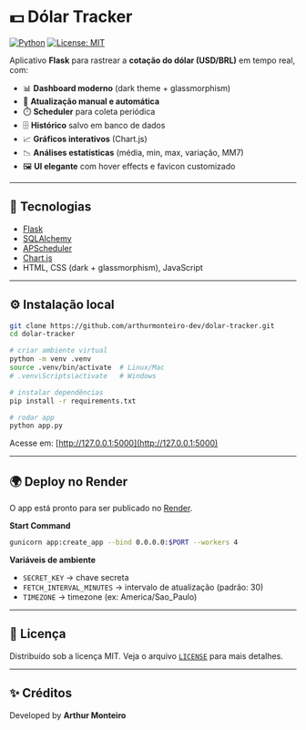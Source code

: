 # 💵 Dólar Tracker

[![Python](https://img.shields.io/badge/python-3.13-blue.svg)](https://www.python.org/downloads/release/python-3130/)
[![License: MIT](https://img.shields.io/badge/License-MIT-yellow.svg)](LICENSE)

Aplicativo **Flask** para rastrear a **cotação do dólar (USD/BRL)** em tempo real, com:

- 📊 **Dashboard moderno** (dark theme + glassmorphism)  
- 🔄 **Atualização manual e automática**  
- ⏱️ **Scheduler** para coleta periódica  
- 🗄️ **Histórico** salvo em banco de dados  
- 📈 **Gráficos interativos** (Chart.js)  
- 📉 **Análises estatísticas** (média, min, max, variação, MM7)  
- 🖼️ **UI elegante** com hover effects e favicon customizado  

---

## 🚀 Tecnologias

- [Flask](https://flask.palletsprojects.com/)  
- [SQLAlchemy](https://www.sqlalchemy.org/)  
- [APScheduler](https://apscheduler.readthedocs.io/)  
- [Chart.js](https://www.chartjs.org/)  
- HTML, CSS (dark + glassmorphism), JavaScript

---

## ⚙️ Instalação local

```bash
git clone https://github.com/arthurmonteiro-dev/dolar-tracker.git
cd dolar-tracker

# criar ambiente virtual
python -m venv .venv
source .venv/bin/activate  # Linux/Mac
# .venv\Scripts\activate   # Windows

# instalar dependências
pip install -r requirements.txt

# rodar app
python app.py
```

Acesse em: [http://127.0.0.1:5000](http://127.0.0.1:5000)

---

## 🌍 Deploy no Render

O app está pronto para ser publicado no [Render](https://render.com/).

**Start Command**  
```bash
gunicorn app:create_app --bind 0.0.0.0:$PORT --workers 4
```

**Variáveis de ambiente**

- `SECRET_KEY` → chave secreta  
- `FETCH_INTERVAL_MINUTES` → intervalo de atualização (padrão: 30)  
- `TIMEZONE` → timezone (ex: America/Sao_Paulo)  

---

## 📜 Licença

Distribuído sob a licença MIT. Veja o arquivo [`LICENSE`](LICENSE) para mais detalhes.

---

## ✨ Créditos

Developed by **Arthur Monteiro**
